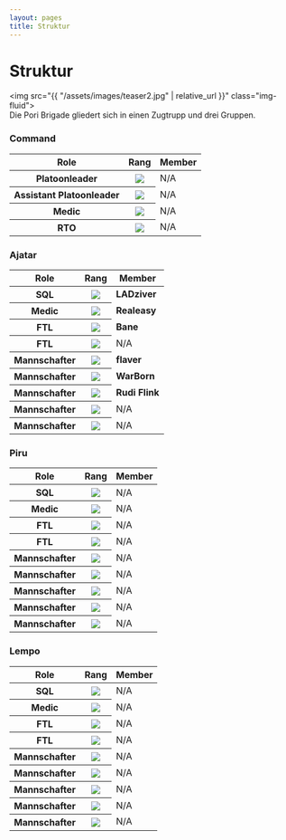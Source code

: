 ```yaml
---
layout: pages
title: Struktur
---
```

# Struktur
<img src="{{ "/assets/images/teaser2.jpg" | relative_url }}" class="img-fluid">
<br />
Die Pori Brigade gliedert sich in einen Zugtrupp und drei Gruppen.   

### Command
<table class="table">
  <thead>
    <tr>
      <th scope="col">Role</th>
      <th scope="col">Rang</th>
      <th scope="col">Member</th>
    </tr>
  </thead>
  <tbody>
    <tr>
      <th scope="row">Platoonleader</th>
      <th><img src="{{ "/assets/images/ranks/100px-Luutnantti_kauluslaatta.svg.png" | relative_url }}" class="img-fluid"></th>
      <td>N/A</td>
    </tr>
    <tr>
      <th scope="row">Assistant Platoonleader</th>
      <th><img src="{{ "/assets/images/ranks/100px-Sotilasmestari_kauluslaatta.svg.png" | relative_url }}" class="img-fluid"></th>
      <td>N/A</td>
    </tr>
    <tr>
      <th scope="row">Medic</th>
      <th><img src="{{ "/assets/images/ranks/100px-Alikersantti_kauluslaatta.svg.png" | relative_url }}" class="img-fluid"></th>
      <td>N/A</td>
    </tr>
    <tr>
      <th scope="row">RTO</th>
      <th><img src="{{ "/assets/images/ranks/323px-Korpraali_kauluslaatta.svg.png" | relative_url }}" class="img-fluid"></th>
      <td>N/A</td>
    </tr>
  </tbody>
</table>

### Ajatar
<table class="table">
  <thead>
    <tr>
      <th scope="col">Role</th>
      <th scope="col">Rang</th>
      <th scope="col">Member</th>
    </tr>
  </thead>
  <tbody>
    <tr>
      <th scope="row">SQL</th>
      <th><img src="{{ "/assets/images/ranks/100px-Kersantti_kauluslaatta.svg.png" | relative_url }}" class="img-fluid"></th>
      <td><b>LADziver</b></td>
    </tr>
    <tr>
      <th scope="row">Medic</th>
      <th><img src="{{ "/assets/images/ranks/100px-Alikersantti_kauluslaatta.svg.png" | relative_url }}" class="img-fluid"></th>
      <td><b>Realeasy</b></td>
    </tr>
    <tr>
      <th scope="row">FTL</th>
      <th><img src="{{ "/assets/images/ranks/100px-Alikersantti_kauluslaatta.svg.png" | relative_url }}" class="img-fluid"> </th>
      <td><b>Bane</b></td>
    </tr>
    <tr>
      <th scope="row">FTL</th>
      <th><img src="{{ "/assets/images/ranks/100px-Alikersantti_kauluslaatta.svg.png" | relative_url }}" class="img-fluid"> </th>
      <td>N/A</td>
    </tr>
    <tr>
      <th scope="row">Mannschafter</th>
      <th><img src="{{ "/assets/images/ranks/100px-Sotamies_kauluslaatta.svg.png" | relative_url }}" class="img-fluid"></th>
      <td><b>flaver</b></td>
    </tr>
    <tr>
      <th scope="row">Mannschafter</th>
      <th><img src="{{ "/assets/images/ranks/100px-Sotamies_kauluslaatta.svg.png" | relative_url }}" class="img-fluid"></th>
      <td><b>WarBorn</b></td>
    </tr>
    <tr>
      <th scope="row">Mannschafter</th>
      <th><img src="{{ "/assets/images/ranks/100px-Sotamies_kauluslaatta.svg.png" | relative_url }}" class="img-fluid"></th>
      <td><b>Rudi Flink</b></td>
    </tr>
    <tr>
      <th scope="row">Mannschafter</th>
      <th><img src="{{ "/assets/images/ranks/100px-Sotamies_kauluslaatta.svg.png" | relative_url }}" class="img-fluid"></th>
      <td>N/A</td>
    </tr>
    <tr>
      <th scope="row">Mannschafter</th>
      <th><img src="{{ "/assets/images/ranks/100px-Sotamies_kauluslaatta.svg.png" | relative_url }}" class="img-fluid"></th>
      <td>N/A</td>
    </tr>
  </tbody>
</table>
   
### Piru
<table class="table">
  <thead>
    <tr>
      <th scope="col">Role</th>
      <th scope="col">Rang</th>
      <th scope="col">Member</th>
    </tr>
  </thead>
  <tbody>
    <tr>
      <th scope="row">SQL</th>
      <th><img src="{{ "/assets/images/ranks/100px-Kersantti_kauluslaatta.svg.png" | relative_url }}" class="img-fluid"></th>
      <td>N/A</td>
    </tr>
    <tr>
      <th scope="row">Medic</th>
      <th><img src="{{ "/assets/images/ranks/100px-Alikersantti_kauluslaatta.svg.png" | relative_url }}" class="img-fluid"></th>
      <td>N/A</td>
    </tr>
    <tr>
      <th scope="row">FTL</th>
      <th><img src="{{ "/assets/images/ranks/100px-Alikersantti_kauluslaatta.svg.png" | relative_url }}" class="img-fluid"> </th>
      <td>N/A</td>
    </tr>
    <tr>
      <th scope="row">FTL</th>
      <th><img src="{{ "/assets/images/ranks/100px-Alikersantti_kauluslaatta.svg.png" | relative_url }}" class="img-fluid"> </th>
      <td>N/A</td>
    </tr>
    <tr>
      <th scope="row">Mannschafter</th>
      <th><img src="{{ "/assets/images/ranks/100px-Sotamies_kauluslaatta.svg.png" | relative_url }}" class="img-fluid"></th>
      <td>N/A</td>
    </tr>
    <tr>
      <th scope="row">Mannschafter</th>
      <th><img src="{{ "/assets/images/ranks/100px-Sotamies_kauluslaatta.svg.png" | relative_url }}" class="img-fluid"></th>
      <td>N/A</td>
    </tr>
    <tr>
      <th scope="row">Mannschafter</th>
      <th><img src="{{ "/assets/images/ranks/100px-Sotamies_kauluslaatta.svg.png" | relative_url }}" class="img-fluid"></th>
      <td>N/A</td>
    </tr>
    <tr>
      <th scope="row">Mannschafter</th>
      <th><img src="{{ "/assets/images/ranks/100px-Sotamies_kauluslaatta.svg.png" | relative_url }}" class="img-fluid"></th>
      <td>N/A</td>
    </tr>
    <tr>
      <th scope="row">Mannschafter</th>
      <th><img src="{{ "/assets/images/ranks/100px-Sotamies_kauluslaatta.svg.png" | relative_url }}" class="img-fluid"></th>
      <td>N/A</td>
    </tr>
  </tbody>
</table>

### Lempo
<table class="table">
  <thead>
    <tr>
      <th scope="col">Role</th>
      <th scope="col">Rang</th>
      <th scope="col">Member</th>
    </tr>
  </thead>
  <tbody>
    <tr>
      <th scope="row">SQL</th>
      <th><img src="{{ "/assets/images/ranks/100px-Kersantti_kauluslaatta.svg.png" | relative_url }}" class="img-fluid"></th>
      <td>N/A</td>
    </tr>
    <tr>
      <th scope="row">Medic</th>
      <th><img src="{{ "/assets/images/ranks/100px-Alikersantti_kauluslaatta.svg.png" | relative_url }}" class="img-fluid"></th>
      <td>N/A</td>
    </tr>
    <tr>
      <th scope="row">FTL</th>
      <th><img src="{{ "/assets/images/ranks/100px-Alikersantti_kauluslaatta.svg.png" | relative_url }}" class="img-fluid"> </th>
      <td>N/A</td>
    </tr>
    <tr>
      <th scope="row">FTL</th>
      <th><img src="{{ "/assets/images/ranks/100px-Alikersantti_kauluslaatta.svg.png" | relative_url }}" class="img-fluid"> </th>
      <td>N/A</td>
    </tr>
    <tr>
      <th scope="row">Mannschafter</th>
      <th><img src="{{ "/assets/images/ranks/100px-Sotamies_kauluslaatta.svg.png" | relative_url }}" class="img-fluid"></th>
      <td>N/A</td>
    </tr>
    <tr>
      <th scope="row">Mannschafter</th>
      <th><img src="{{ "/assets/images/ranks/100px-Sotamies_kauluslaatta.svg.png" | relative_url }}" class="img-fluid"></th>
      <td>N/A</td>
    </tr>
    <tr>
      <th scope="row">Mannschafter</th>
      <th><img src="{{ "/assets/images/ranks/100px-Sotamies_kauluslaatta.svg.png" | relative_url }}" class="img-fluid"></th>
      <td>N/A</td>
    </tr>
    <tr>
      <th scope="row">Mannschafter</th>
      <th><img src="{{ "/assets/images/ranks/100px-Sotamies_kauluslaatta.svg.png" | relative_url }}" class="img-fluid"></th>
      <td>N/A</td>
    </tr>
    <tr>
      <th scope="row">Mannschafter</th>
      <th><img src="{{ "/assets/images/ranks/100px-Sotamies_kauluslaatta.svg.png" | relative_url }}" class="img-fluid"></th>
      <td>N/A</td>
    </tr>
  </tbody>
</table>